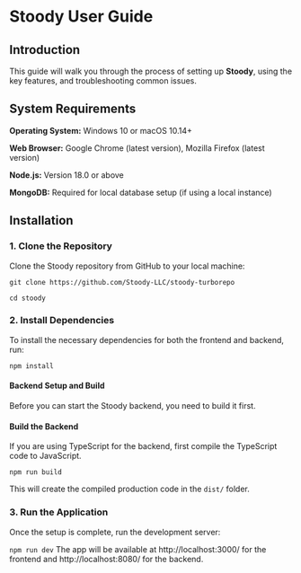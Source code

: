 # Stoody User Guide
## Introduction

This guide will walk you through the process of setting up **Stoody**, using the key features, and troubleshooting common issues.

## System Requirements
**Operating System:** Windows 10 or macOS 10.14+

**Web Browser:** Google Chrome (latest version), Mozilla Firefox (latest version)

**Node.js:** Version 18.0 or above

**MongoDB:** Required for local database setup (if using a local instance)

## Installation

### 1. Clone the Repository
   Clone the Stoody repository from GitHub to your local machine:

`git clone https://github.com/Stoody-LLC/stoody-turborepo`

`cd stoody`

### 2. Install Dependencies
   To install the necessary dependencies for both the frontend and backend, run:

`npm install`

#### Backend Setup and Build
Before you can start the Stoody backend, you need to build it first.

#### Build the Backend
If you are using TypeScript for the backend, first compile the TypeScript code to JavaScript.

`npm run build`

This will create the compiled production code in the `dist/` folder.

### 3. Run the Application
   Once the setup is complete, run the development server:

`npm run dev`
The app will be available at http://localhost:3000/ for the frontend and http://localhost:8080/ for the backend.

